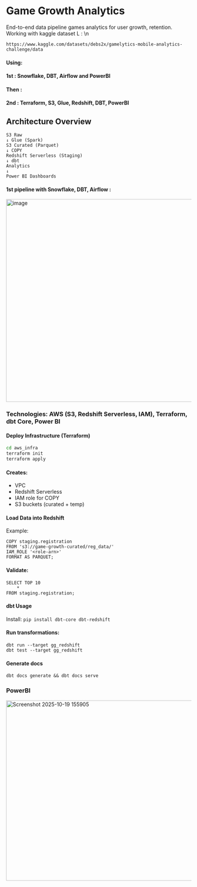# Game Growth Analytics

End-to-end data pipeline games analytics for user growth, retention. Working with kaggle dataset L : \n
```
https://www.kaggle.com/datasets/debs2x/gamelytics-mobile-analytics-challenge/data
```

#### Using: 
####   1st : Snowflake, DBT, Airflow and PowerBI
#### Then : 
####   2nd : Terraform, S3, Glue, Redshift, DBT, PowerBI

## Architecture Overview

```
S3 Raw
↓ Glue (Spark)
S3 Curated (Parquet)
↓ COPY
Redshift Serverless (Staging)
↓ dbt
Analytics
↓
Power BI Dashboards
```
#### 1st pipeline with Snowflake, DBT, Airflow : 
<img width="1325" height="550" alt="image" src="https://github.com/user-attachments/assets/8197f40d-0477-4af3-b38d-7e058ed4666b" />

### Technologies: AWS (S3, Redshift Serverless, IAM), Terraform, dbt Core, Power BI

#### Deploy Infrastructure (Terraform)

```bash
cd aws_infra
terraform init
terraform apply
```

#### Creates:

- VPC
- Redshift Serverless
- IAM role for COPY
- S3 buckets (curated + temp)

#### Load Data into Redshift

Example:

```
COPY staging.registration
FROM 's3://game-growth-curated/reg_data/'
IAM_ROLE '<role-arn>'
FORMAT AS PARQUET;
```

#### Validate:

```
SELECT TOP 10
    *
FROM staging.registration;
```

#### dbt Usage

Install:
`pip install dbt-core dbt-redshift`

#### Run transformations:

```
dbt run --target gg_redshift
dbt test --target gg_redshift
```

#### Generate docs

`dbt docs generate && dbt docs serve`

### PowerBI
<img width="855" height="489" alt="Screenshot 2025-10-19 155905" src="https://github.com/user-attachments/assets/191caeca-d5ac-4122-ac4a-b9ba385ff04e" />


